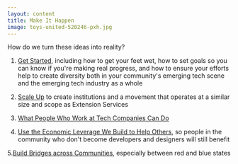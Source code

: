 ```yaml
---
layout: content
title: Make It Happen
image: toys-united-520246-pxh.jpg
---
```


How do we turn these ideas into reality?

1. [Get Started](10-getting-started.html), including how to get your feet wet, how to set goals so you can know if you're making real progress, and how to ensure your efforts help to create diversity both in your community's emerging tech scene and the emerging tech industry as a whole

2. [Scale Up](20-scaling-up.html) to create institutions and a movement that operates at a similar size and scope as Extension Services

3. [What People Who Work at Tech Companies Can Do](30-big-tech.html)

4. [Use the Economic Leverage We Build to Help Others](40-helping.html), so people in the community who don't become developers and designers will still benefit

5.[Build Bridges across Communities](50-bridging-communities.html), especially between red and blue states

